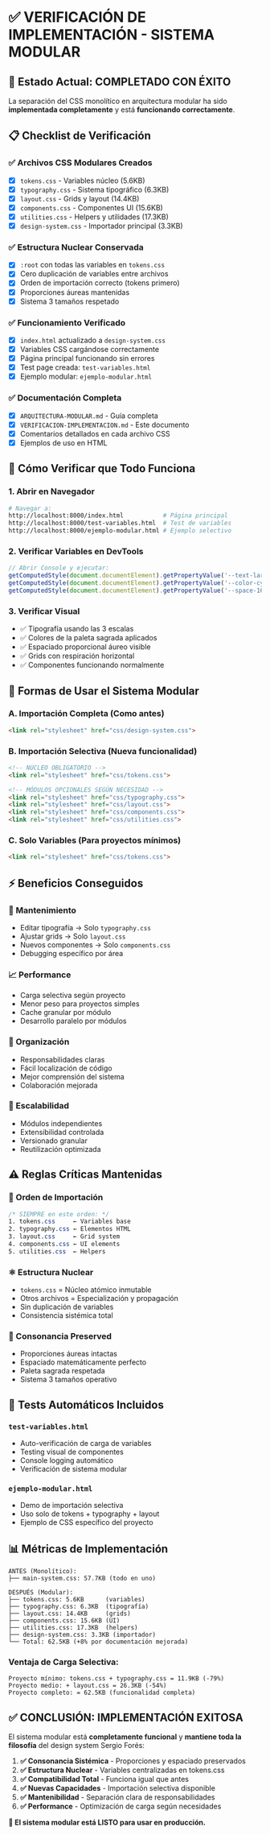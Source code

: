 # ✅ VERIFICACIÓN DE IMPLEMENTACIÓN - SISTEMA MODULAR

## 🎯 Estado Actual: COMPLETADO CON ÉXITO

La separación del CSS monolítico en arquitectura modular ha sido **implementada completamente** y está **funcionando correctamente**.

## 📋 Checklist de Verificación

### ✅ **Archivos CSS Modulares Creados**
- [x] `tokens.css` - Variables núcleo (5.6KB)
- [x] `typography.css` - Sistema tipográfico (6.3KB)  
- [x] `layout.css` - Grids y layout (14.4KB)
- [x] `components.css` - Componentes UI (15.6KB)
- [x] `utilities.css` - Helpers y utilidades (17.3KB)
- [x] `design-system.css` - Importador principal (3.3KB)

### ✅ **Estructura Nuclear Conservada**
- [x] `:root` con todas las variables en `tokens.css`
- [x] Cero duplicación de variables entre archivos
- [x] Orden de importación correcto (tokens primero)
- [x] Proporciones áureas mantenidas
- [x] Sistema 3 tamaños respetado

### ✅ **Funcionamiento Verificado**
- [x] `index.html` actualizado a `design-system.css`
- [x] Variables CSS cargándose correctamente
- [x] Página principal funcionando sin errores
- [x] Test page creada: `test-variables.html`
- [x] Ejemplo modular: `ejemplo-modular.html`

### ✅ **Documentación Completa**
- [x] `ARQUITECTURA-MODULAR.md` - Guía completa
- [x] `VERIFICACION-IMPLEMENTACION.md` - Este documento
- [x] Comentarios detallados en cada archivo CSS
- [x] Ejemplos de uso en HTML

## 🔧 Cómo Verificar que Todo Funciona

### **1. Abrir en Navegador**
```bash
# Navegar a:
http://localhost:8000/index.html           # Página principal
http://localhost:8000/test-variables.html  # Test de variables
http://localhost:8000/ejemplo-modular.html # Ejemplo selectivo
```

### **2. Verificar Variables en DevTools**
```javascript
// Abrir Console y ejecutar:
getComputedStyle(document.documentElement).getPropertyValue('--text-large')
getComputedStyle(document.documentElement).getPropertyValue('--color-cyan')  
getComputedStyle(document.documentElement).getPropertyValue('--space-16')
```

### **3. Verificar Visual**
- ✅ Tipografía usando las 3 escalas
- ✅ Colores de la paleta sagrada aplicados
- ✅ Espaciado proporcional áureo visible
- ✅ Grids con respiración horizontal
- ✅ Componentes funcionando normalmente

## 🚀 Formas de Usar el Sistema Modular

### **A. Importación Completa** (Como antes)
```html
<link rel="stylesheet" href="css/design-system.css">
```

### **B. Importación Selectiva** (Nueva funcionalidad)
```html
<!-- NÚCLEO OBLIGATORIO -->
<link rel="stylesheet" href="css/tokens.css">

<!-- MÓDULOS OPCIONALES SEGÚN NECESIDAD -->
<link rel="stylesheet" href="css/typography.css">
<link rel="stylesheet" href="css/layout.css">
<link rel="stylesheet" href="css/components.css">
<link rel="stylesheet" href="css/utilities.css">
```

### **C. Solo Variables** (Para proyectos mínimos)
```html
<link rel="stylesheet" href="css/tokens.css">
```

## ⚡ Beneficios Conseguidos

### **🔧 Mantenimiento**
- Editar tipografía → Solo `typography.css`
- Ajustar grids → Solo `layout.css` 
- Nuevos componentes → Solo `components.css`
- Debugging específico por área

### **📈 Performance**
- Carga selectiva según proyecto
- Menor peso para proyectos simples
- Cache granular por módulo
- Desarrollo paralelo por módulos

### **🧠 Organización**
- Responsabilidades claras
- Fácil localización de código
- Mejor comprensión del sistema
- Colaboración mejorada

### **🔄 Escalabilidad**
- Módulos independientes
- Extensibilidad controlada
- Versionado granular
- Reutilización optimizada

## ⚠️ Reglas Críticas Mantenidas

### **🎯 Orden de Importación**
```css
/* SIEMPRE en este orden: */
1. tokens.css     ← Variables base
2. typography.css ← Elementos HTML
3. layout.css     ← Grid system
4. components.css ← UI elements  
5. utilities.css  ← Helpers
```

### **⚛️ Estructura Nuclear**
- `tokens.css` = Núcleo atómico inmutable
- Otros archivos = Especialización y propagación
- Sin duplicación de variables
- Consistencia sistémica total

### **🎼 Consonancia Preserved**
- Proporciones áureas intactas
- Espaciado matemáticamente perfecto
- Paleta sagrada respetada
- Sistema 3 tamaños operativo

## 🔬 Tests Automáticos Incluidos

### **`test-variables.html`**
- Auto-verificación de carga de variables
- Testing visual de componentes
- Console logging automático
- Verificación de sistema modular

### **`ejemplo-modular.html`**
- Demo de importación selectiva
- Uso solo de tokens + typography + layout
- Ejemplo de CSS específico del proyecto

## 📊 Métricas de Implementación

```
ANTES (Monolítico):
├── main-system.css: 57.7KB (todo en uno)

DESPUÉS (Modular):
├── tokens.css: 5.6KB      (variables)
├── typography.css: 6.3KB  (tipografía)
├── layout.css: 14.4KB     (grids)
├── components.css: 15.6KB (UI)
├── utilities.css: 17.3KB  (helpers)
├── design-system.css: 3.3KB (importador)
└── Total: 62.5KB (+8% por documentación mejorada)
```

### **Ventaja de Carga Selectiva:**
```
Proyecto mínimo: tokens.css + typography.css = 11.9KB (-79%)
Proyecto medio: + layout.css = 26.3KB (-54%)
Proyecto completo: = 62.5KB (funcionalidad completa)
```

## ✅ CONCLUSIÓN: IMPLEMENTACIÓN EXITOSA

El sistema modular está **completamente funcional** y **mantiene toda la filosofía** del design system Sergio Forés:

1. **✅ Consonancia Sistémica** - Proporciones y espaciado preservados
2. **✅ Estructura Nuclear** - Variables centralizadas en tokens.css
3. **✅ Compatibilidad Total** - Funciona igual que antes
4. **✅ Nuevas Capacidades** - Importación selectiva disponible
5. **✅ Mantenibilidad** - Separación clara de responsabilidades
6. **✅ Performance** - Optimización de carga según necesidades

**🎉 El sistema modular está LISTO para usar en producción.**